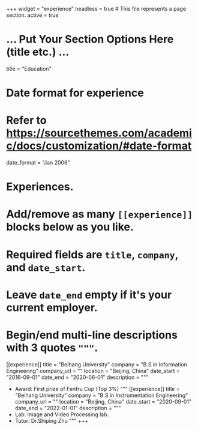 +++
widget = "experience"
headless = true  # This file represents a page section.
active = true
# ... Put Your Section Options Here (title etc.) ...
title = "Education"
# Date format for experience
#   Refer to https://sourcethemes.com/academic/docs/customization/#date-format
date_format = "Jan 2006"

# Experiences.
#   Add/remove as many `[[experience]]` blocks below as you like.
#   Required fields are `title`, `company`, and `date_start`.
#   Leave `date_end` empty if it's your current employer.
#   Begin/end multi-line descriptions with 3 quotes `"""`.
[[experience]]
  title = "Beihang University"
  company = "B.S in Information Engineering"
  company_url = ""
  location = "Beijing, China"
  date_start = "2016-09-01"
  date_end = "2020-06-01"
  description = """
  * Award: First prize of Fenfru Cup (Top 3%)
  """
[[experience]]
  title = "Beihang University"
  company = "B.S in Instrumentation Engineering"
  company_url = ""
  location = "Beijing, China"
  date_start = "2020-09-01"
  date_end = "2022-01-01"
  description = """
  * Lab: Image and Video Processing lab.
  * Tutor: Dr.Shiping Zhu
  """
+++
